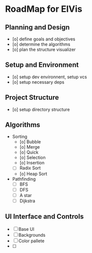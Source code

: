 # RoadMap for ElVis

## Planning and Design
- [o] define goals and objectives
- [o] determine the algorithms
- [o] plan the structure visualizer

## Setup and Environment
- [o] setup dev environnent, setup vcs
- [o] setup necessary deps

## Project Structure
- [o] setup directory structure

## Algorithms
 - Sorting
    - [o] Bubble
    - [o] Merge
    - [o] Quick
    - [o] Selection
    - [o] Insertion
    - [ ] Radix Sort
    - [o] Heap Sort
 - Pathfinding
    - [ ] BFS
    - [ ] DFS
    - [ ] A star
    - [ ] Dijkstra

## UI Interface and Controls
- [ ] Base UI
- [ ] Backgrounds
- [ ] Color pallete
- [ ] 
